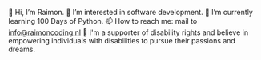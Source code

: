 👋 Hi, I’m Raimon.
👀 I’m interested in software development.
🌱 I’m currently learning 100 Days of Python.
📫 How to reach me: mail to info@raimoncoding.nl
💪 I'm a supporter of disability rights and believe in empowering individuals with disabilities to pursue their passions and dreams.

<!---
raimoncoding/raimoncoding is a ✨ special ✨ repository because its `README.md` (this file) appears on your GitHub profile.
You can click the Preview link to take a look at your changes.
--->
